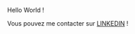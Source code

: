 Hello World !

Vous pouvez me contacter sur [LINKEDIN](https://www.linkedin.com/in/joel-benassac/) !
